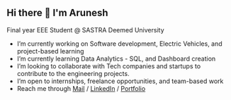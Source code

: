 ## Hi there 👋 I'm Arunesh
Final year EEE Student @ SASTRA Deemed University

-  I’m currently working on Software development, Electric Vehicles, and project-based learning
-  I’m currently learning Data Analytics - SQL, and Dashboard creation
-  I’m looking to collaborate with Tech companies and startups to contribute to the engineering projects.
-  I’m open to internships, freelance opportunities, and team-based work
-  Reach me through [Mail](mailto:2005arunesh@gmail.com) / [LinkedIn](https://linkedin.com/in/arunesh333) / [Portfolio](https://aruneshdev.netlify.app)

